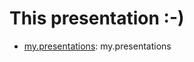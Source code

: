This presentation :-)
===

- [my.presentations](https://github.com/lborguetti/my.presentations.git): my.presentations
